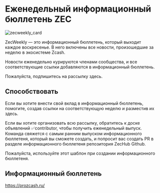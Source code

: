 # Еженедельный информационный бюллетень ZEC

![zecweekly_card](https://user-images.githubusercontent.com/81990132/231335391-8f66db75-92c7-4865-803e-f42d38889127.png)

ZecWeekly — это информационный бюллетень, который выходит каждое воскресенье. В него включены все новости, произошедшие за неделю в экосистеме Zcash.

Новости еженедельно курируются членами сообщества, и все соответствующие ссылки добавляются в информационный бюллетень.

Пожалуйста, подпишитесь на рассылку здесь.

## Способствовать

Если вы хотите внести свой вклад в информационный бюллетень, помогите, создав ссылки на соответствующую неделю и разместив их здесь.

Если вы хотите организовать всю рассылку, обратитесь к доске объявлений ✅contributor, чтобы получить еженедельный выпуск. Команда свяжется с самым ранним выпуском информационного бюллетеня, который вы сможете создать, и попросит вас создать PR в разделе информационного бюллетеня репозитория ZecHub Github.

Пожалуйста, используйте этот шаблон при создании информационного бюллетеня.

## Информационный бюллетень

https://prozcash.ru/
